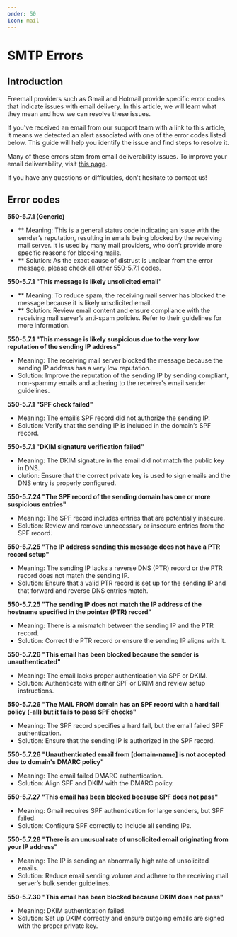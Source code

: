 ```yaml
---
order: 50
icon: mail
---
```


# SMTP Errors

## Introduction ##

Freemail providers such as Gmail and Hotmail provide specific error codes that indicate issues with email delivery. In this article, we will learn what they mean and how we can resolve these issues.

If you've received an email from our support team with a link to this article, it means we detected an alert associated with one of the error codes listed below. This guide will help you identify the issue and find steps to resolve it.

Many of these errors stem from email deliverability issues. To improve your email deliverability, visit [this page](https://docs.turbostack.app/turbostack_configuration/mail/deliverability/ "this page").

If you have any questions or difficulties, don't hesitate to contact us!

## Error codes

**550-5.7.1 (Generic)**

- ** Meaning: This is a general status code indicating an issue with the sender’s reputation, resulting in emails being blocked by the receiving mail server. It is used by many mail providers, who don’t provide more specific reasons for blocking mails.
- ** Solution: As the exact cause of distrust is unclear from the error message, please check all other 550-5.7.1 codes. 

**550-5.7.1 "This message is likely unsolicited email"**

- ** Meaning: To reduce spam, the receiving mail server has blocked the message because it is likely unsolicited email.
- ** Solution: Review email content and ensure compliance with the receiving mail server’s anti-spam policies. Refer to their guidelines for more information. 

**550-5.7.1 "This message is likely suspicious due to the very low reputation of the sending IP address"**

- Meaning: The receiving mail server blocked the message because the sending IP address has a very low reputation.
- Solution: Improve the reputation of the sending IP by sending compliant, non-spammy emails and adhering to the receiver's email sender guidelines. 

**550-5.7.1 "SPF check failed"**

- Meaning: The email’s SPF record did not authorize the sending IP.
- Solution: Verify that the sending IP is included in the domain’s SPF record. 

**550-5.7.1 "DKIM signature verification failed"**

- Meaning: The DKIM signature in the email did not match the public key in DNS.
- olution: Ensure that the correct private key is used to sign emails and the DNS entry is properly configured. 

**550-5.7.24 "The SPF record of the sending domain has one or more suspicious entries"**

- Meaning: The SPF record includes entries that are potentially insecure.
- Solution: Review and remove unnecessary or insecure entries from the SPF record. 

**550-5.7.25 "The IP address sending this message does not have a PTR record setup"**

- Meaning: The sending IP lacks a reverse DNS (PTR) record or the PTR record does not match the sending IP.
- Solution: Ensure that a valid PTR record is set up for the sending IP and that forward and reverse DNS entries match. 

**550-5.7.25 "The sending IP does not match the IP address of the hostname specified in the pointer (PTR) record"**

- Meaning: There is a mismatch between the sending IP and the PTR record.
- Solution: Correct the PTR record or ensure the sending IP aligns with it. 

**550-5.7.26 "This email has been blocked because the sender is unauthenticated"**

- Meaning: The email lacks proper authentication via SPF or DKIM.
- Solution: Authenticate with either SPF or DKIM and review setup instructions. 

**550-5.7.26 "The MAIL FROM domain has an SPF record with a hard fail policy (-all) but it fails to pass SPF checks"**

- Meaning: The SPF record specifies a hard fail, but the email failed SPF authentication.
- Solution: Ensure that the sending IP is authorized in the SPF record. 

**550-5.7.26 "Unauthenticated email from [domain-name] is not accepted due to domain's DMARC policy"**

- Meaning: The email failed DMARC authentication.
- Solution: Align SPF and DKIM with the DMARC policy. 

**550-5.7.27 "This email has been blocked because SPF does not pass"**

- Meaning: Gmail requires SPF authentication for large senders, but SPF failed.
- Solution: Configure SPF correctly to include all sending IPs. 

**550-5.7.28 "There is an unusual rate of unsolicited email originating from your IP address"**

- Meaning: The IP is sending an abnormally high rate of unsolicited emails.
- Solution: Reduce email sending volume and adhere to the receiving mail server’s bulk sender guidelines. 

**550-5.7.30 "This email has been blocked because DKIM does not pass"**

- Meaning: DKIM authentication failed.
- Solution: Set up DKIM correctly and ensure outgoing emails are signed with the proper private key.

